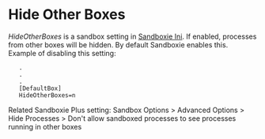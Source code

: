 # Hide Other Boxes

_HideOtherBoxes_ is a sandbox setting in [Sandboxie Ini](SandboxieIni.md). If enabled, processes from other boxes will be hidden. By default Sandboxie enables this. Example of disabling this setting:

```
   .
   .
   .
   [DefaultBox]
   HideOtherBoxes=n
```

Related Sandboxie Plus setting: Sandbox Options > Advanced Options > Hide Processes > Don't allow sandboxed processes to see processes running in other boxes
